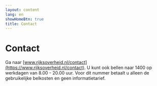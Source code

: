 ```yaml
---
layout: content
lang: en
showHomeBtn: true
title: Contact
---
```


# Contact

Ga naar [www.rijksoverheid.nl/contact](https://www.rijksoverheid.nl/contact). U kunt ook bellen naar 1400 op werkdagen van 8.00 - 20.00 uur. Voor dit nummer betaalt u alleen de gebruikelijke belkosten en geen informatietarief.
